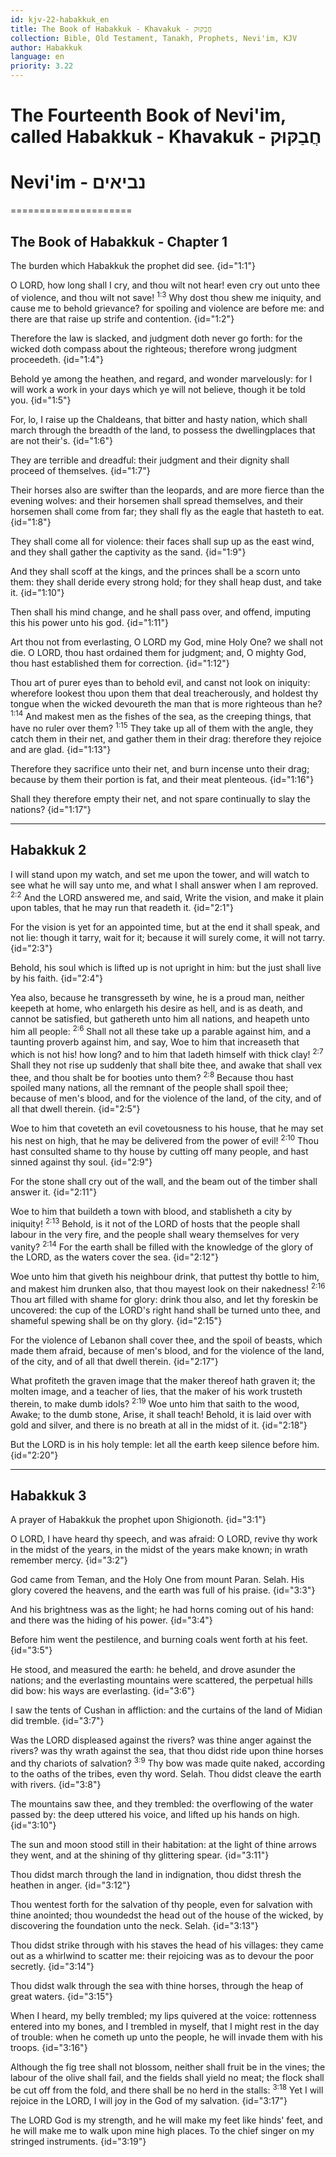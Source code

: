 ```yaml
---
id: kjv-22-habakkuk_en
title: The Book of Habakkuk - Khavakuk - חֲבַקּוּק
collection: Bible, Old Testament, Tanakh, Prophets, Nevi'im, KJV
author: Habakkuk
language: en
priority: 3.22
---
```


# The Fourteenth Book of Nevi'im, called Habakkuk - Khavakuk - חֲבַקּוּק
# Nevi'im - נביאים
=====================



## The Book of Habakkuk - Chapter 1

The burden which Habakkuk the prophet did see.  {id="1:1"}

O LORD, how long shall I cry, and thou wilt not hear! even cry out unto thee of violence, and thou wilt not save!  <sup>1:3</sup> Why dost thou shew me iniquity, and cause me to behold grievance? for spoiling and violence are before me: and there are that raise up strife and contention.  {id="1:2"}

Therefore the law is slacked, and judgment doth never go forth: for the wicked doth compass about the righteous; therefore wrong judgment proceedeth.  {id="1:4"}

Behold ye among the heathen, and regard, and wonder marvelously: for I will work a work in your days which ye will not believe, though it be told you.  {id="1:5"}

For, lo, I raise up the Chaldeans, that bitter and hasty nation, which shall march through the breadth of the land, to possess the dwellingplaces that are not their's.  {id="1:6"}

They are terrible and dreadful: their judgment and their dignity shall proceed of themselves.  {id="1:7"}

Their horses also are swifter than the leopards, and are more fierce than the evening wolves: and their horsemen shall spread themselves, and their horsemen shall come from far; they shall fly as the eagle that hasteth to eat.  {id="1:8"}

They shall come all for violence: their faces shall sup up as the east wind, and they shall gather the captivity as the sand.  {id="1:9"}

And they shall scoff at the kings, and the princes shall be a scorn unto them: they shall deride every strong hold; for they shall heap dust, and take it.  {id="1:10"}

Then shall his mind change, and he shall pass over, and offend, imputing this his power unto his god.  {id="1:11"}

Art thou not from everlasting, O LORD my God, mine Holy One? we shall not die. O LORD, thou hast ordained them for judgment; and, O mighty God, thou hast established them for correction.  {id="1:12"}

Thou art of purer eyes than to behold evil, and canst not look on iniquity: wherefore lookest thou upon them that deal treacherously, and holdest thy tongue when the wicked devoureth the man that is more righteous than he?  <sup>1:14</sup> And makest men as the fishes of the sea, as the creeping things, that have no ruler over them?  <sup>1:15</sup> They take up all of them with the angle, they catch them in their net, and gather them in their drag: therefore they rejoice and are glad.  {id="1:13"}

Therefore they sacrifice unto their net, and burn incense unto their drag; because by them their portion is fat, and their meat plenteous.  {id="1:16"}

Shall they therefore empty their net, and not spare continually to slay the nations?  {id="1:17"}

---

## Habakkuk 2

I will stand upon my watch, and set me upon the tower, and will watch to see what he will say unto me, and what I shall answer when I am reproved. <sup>2:2</sup> And the LORD answered me, and said, Write the vision, and make it plain upon tables, that he may run that readeth it.  {id="2:1"}

For the vision is yet for an appointed time, but at the end it shall speak, and not lie: though it tarry, wait for it; because it will surely come, it will not tarry.  {id="2:3"}

Behold, his soul which is lifted up is not upright in him: but the just shall live by his faith.  {id="2:4"}

Yea also, because he transgresseth by wine, he is a proud man, neither keepeth at home, who enlargeth his desire as hell, and is as death, and cannot be satisfied, but gathereth unto him all nations, and heapeth unto him all people: <sup>2:6</sup> Shall not all these take up a parable against him, and a taunting proverb against him, and say, Woe to him that increaseth that which is not his! how long? and to him that ladeth himself with thick clay!  <sup>2:7</sup> Shall they not rise up suddenly that shall bite thee, and awake that shall vex thee, and thou shalt be for booties unto them?  <sup>2:8</sup> Because thou hast spoiled many nations, all the remnant of the people shall spoil thee; because of men's blood, and for the violence of the land, of the city, and of all that dwell therein.  {id="2:5"}

Woe to him that coveteth an evil covetousness to his house, that he may set his nest on high, that he may be delivered from the power of evil!  <sup>2:10</sup> Thou hast consulted shame to thy house by cutting off many people, and hast sinned against thy soul.  {id="2:9"}

For the stone shall cry out of the wall, and the beam out of the timber shall answer it.  {id="2:11"}

Woe to him that buildeth a town with blood, and stablisheth a city by iniquity!  <sup>2:13</sup> Behold, is it not of the LORD of hosts that the people shall labour in the very fire, and the people shall weary themselves for very vanity?  <sup>2:14</sup> For the earth shall be filled with the knowledge of the glory of the LORD, as the waters cover the sea.  {id="2:12"}

Woe unto him that giveth his neighbour drink, that puttest thy bottle to him, and makest him drunken also, that thou mayest look on their nakedness!  <sup>2:16</sup> Thou art filled with shame for glory: drink thou also, and let thy foreskin be uncovered: the cup of the LORD's right hand shall be turned unto thee, and shameful spewing shall be on thy glory.  {id="2:15"}

For the violence of Lebanon shall cover thee, and the spoil of beasts, which made them afraid, because of men's blood, and for the violence of the land, of the city, and of all that dwell therein.  {id="2:17"}

What profiteth the graven image that the maker thereof hath graven it; the molten image, and a teacher of lies, that the maker of his work trusteth therein, to make dumb idols?  <sup>2:19</sup> Woe unto him that saith to the wood, Awake; to the dumb stone, Arise, it shall teach! Behold, it is laid over with gold and silver, and there is no breath at all in the midst of it.  {id="2:18"}

But the LORD is in his holy temple: let all the earth keep silence before him.  {id="2:20"}

---

## Habakkuk 3

A prayer of Habakkuk the prophet upon Shigionoth.  {id="3:1"}

O LORD, I have heard thy speech, and was afraid: O LORD, revive thy work in the midst of the years, in the midst of the years make known; in wrath remember mercy.  {id="3:2"}

God came from Teman, and the Holy One from mount Paran. Selah. His glory covered the heavens, and the earth was full of his praise.  {id="3:3"}

And his brightness was as the light; he had horns coming out of his hand: and there was the hiding of his power.  {id="3:4"}

Before him went the pestilence, and burning coals went forth at his feet.  {id="3:5"}

He stood, and measured the earth: he beheld, and drove asunder the nations; and the everlasting mountains were scattered, the perpetual hills did bow: his ways are everlasting.  {id="3:6"}

I saw the tents of Cushan in affliction: and the curtains of the land of Midian did tremble.  {id="3:7"}

Was the LORD displeased against the rivers? was thine anger against the rivers? was thy wrath against the sea, that thou didst ride upon thine horses and thy chariots of salvation?  <sup>3:9</sup> Thy bow was made quite naked, according to the oaths of the tribes, even thy word. Selah. Thou didst cleave the earth with rivers.  {id="3:8"}

The mountains saw thee, and they trembled: the overflowing of the water passed by: the deep uttered his voice, and lifted up his hands on high.  {id="3:10"}

The sun and moon stood still in their habitation: at the light of thine arrows they went, and at the shining of thy glittering spear.  {id="3:11"}

Thou didst march through the land in indignation, thou didst thresh the heathen in anger.  {id="3:12"}

Thou wentest forth for the salvation of thy people, even for salvation with thine anointed; thou woundedst the head out of the house of the wicked, by discovering the foundation unto the neck. Selah.  {id="3:13"}

Thou didst strike through with his staves the head of his villages: they came out as a whirlwind to scatter me: their rejoicing was as to devour the poor secretly.  {id="3:14"}

Thou didst walk through the sea with thine horses, through the heap of great waters.  {id="3:15"}

When I heard, my belly trembled; my lips quivered at the voice: rottenness entered into my bones, and I trembled in myself, that I might rest in the day of trouble: when he cometh up unto the people, he will invade them with his troops.  {id="3:16"}

Although the fig tree shall not blossom, neither shall fruit be in the vines; the labour of the olive shall fail, and the fields shall yield no meat; the flock shall be cut off from the fold, and there shall be no herd in the stalls: <sup>3:18</sup> Yet I will rejoice in the LORD, I will joy in the God of my salvation.  {id="3:17"}

The LORD God is my strength, and he will make my feet like hinds' feet, and he will make me to walk upon mine high places. To the chief singer on my stringed instruments.  {id="3:19"}

